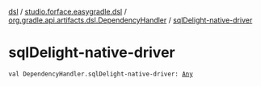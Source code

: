 [dsl](../../index.md) / [studio.forface.easygradle.dsl](../index.md) / [org.gradle.api.artifacts.dsl.DependencyHandler](index.md) / [sqlDelight-native-driver](./sql-delight-native-driver.md)

# sqlDelight-native-driver

`val DependencyHandler.sqlDelight-native-driver: `[`Any`](https://kotlinlang.org/api/latest/jvm/stdlib/kotlin/-any/index.html)
